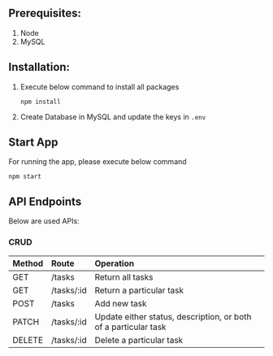 ## Prerequisites:
1. Node
2. MySQL

## Installation:
1. Execute below command to install all packages

    `npm install`

2. Create Database in MySQL and update the keys in `.env`

## Start App
For running the app, please execute below command

`npm start`

## API Endpoints
Below are used APIs:

### CRUD

| Method | Route | Operation |
| ------------- |:------------- |:-----|
| GET | /tasks | Return all tasks |
| GET |	/tasks/:id | Return a particular task |
| POST | /tasks | Add new task |
| PATCH | /tasks/:id | Update either status, description, or both of a particular task |
| DELETE |	/tasks/:id | Delete a particular task |

